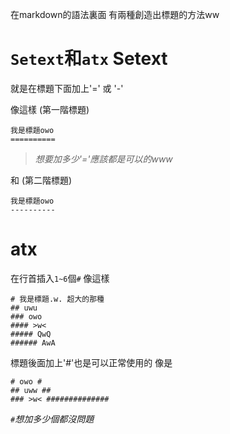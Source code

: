 在markdown的語法裏面
有兩種創造出標題的方法ww

`Setext`和`atx`
Setext
=========
就是在標題下面加上'=' 或 '-'

像這樣 
 (第一階標題)
```
我是標題owo
========== 
```
>*想要加多少'='應該都是可以的www*

和
 (第二階標題)
```
我是標題owo
----------
```

# atx
在行首插入`1~6`個`#`
像這樣
```
# 我是標題.w. 超大的那種
## uwu
### owo
#### >w<
##### QwQ
###### AwA
```
標題後面加上'#'也是可以正常使用的
像是
```
# owo #
## uww ##
### >w< ##############
```
*`#`想加多少個都沒問題*
